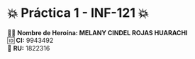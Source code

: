 # 💥 Práctica 1 - INF-121 💥  

👩‍💻 **Nombre de Heroína: MELANY CINDEL ROJAS HUARACHI**  
🆔 **CI:** 9943492  
🏫 **RU:** 1822316
